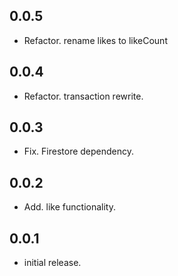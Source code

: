 ## 0.0.5

* Refactor. rename likes to likeCount

## 0.0.4

* Refactor. transaction rewrite.

## 0.0.3

* Fix. Firestore dependency.

## 0.0.2

* Add. like functionality.

## 0.0.1

* initial release.
